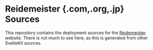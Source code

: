 # Reidemeister {.com,.org,.jp} Sources

This repository contains the deployment sources for the [Reidemeister](https://reidemeister.com) website. There is
not much to see here, as this is generated from other SvelteKit sources.